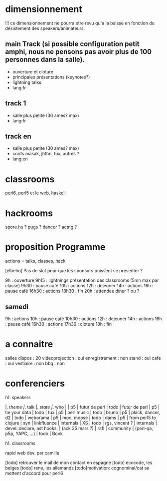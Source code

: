 # dimensionnement

!!! ce dimensionnement ne pourra etre revu qu'a la baisse en fonction du désistement des speakers/animateurs.

## main Track (si possible configuration petit amphi, nous ne pensons pas avoir plus de 100 personnes dans la salle).
- ouverture et cloture
- principales présentations (keynotes?)
- lightning talks
- lang:fr

## track 1
- salle plus petite (30 ames? max)
- lang:fr

## track en
- salle plus petite (30 ames? max)
- confs masak, jhthn, tux, autres ? 
- lang:en

# classrooms

perl6, perl5 et le web, haskell 

# hackrooms

spore.hs ? pugs ? dancer ? actng ? 

# proposition Programme

actions = talks, classes, hack

[elbeho] Pas de slot pour que les sponsors puissent se présenter ?

9h     : ouverture
9h15   : lightnings présentation des classrooms (5mn max par classe)
9h30   : pause café
10h    : actions
12h    : dejeuner
14h    : actions
16h    : pause café
16h30  : actions
18h30  : fin
20h    : attendee diner ? ou ? 

## samedi 

9h     : actions
10h    : pause café
10h30  : actions
12h    : dejeuner
14h    : actions
16h    : pause café
16h30  : actions
17h30  : cloture
18h    : fin

# a connaitre

salles dispos   : 20
videoprojection : oui
enregistrement  : non
stand           : oui
cafe            : oui
vestiaire       : non
bbq             : non

# conferenciers


h1. speakers

|_. theme      |_. talk                     |_. state             |_. who |
| p5           | futur de perl              | todo                | futur de perl
| p5           | tie your data              | todo                | tux
| p5           | perl music                 | todo                | bruno
| p5           | plack, dancer, d2          | todo                | weborama
| p5           | moo, moose                 | todo                | dams
| p5           | from perl5 to clojure      | syn                 | linkfluence
| internals    | XS                         | todo                | rgs, vincent ? 
| internals    | devel::declare, ast hooks, | (ack 25 mars ?)     | rafl
| community    | (perl-qa, p5p, YAPC, ...)  | todo                | Book 

h1. classrooms

rapid web dev. par camille

[todo] retrouver le mail de mon contact en espagne
[todo] ecocode, les belges
[todo] rene, les allemands
[todo]motivation: cognominal/cat se mettent d'accord pour perl6

